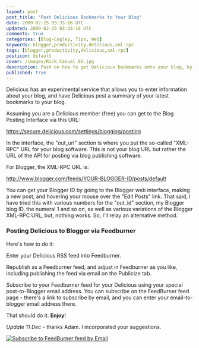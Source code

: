 ```yaml
---           
layout: post
post_title: "Post Delicious Bookmarks to Your Blog"
date: 2009-02-25 03:33:16 UTC
updated: 2009-02-25 03:33:16 UTC
comments: true
categories: [Blog-Cogley, Tips, Web]
keywords: blogger,productivity,delicious,xml-rpc
tags: [blogger,productivity,delicious,xml-rpc]
posticon: default
cover: /images/Rick_Casual_01.jpg
description: Post on how to get Delicious bookmarks onto your blog, by Rick Cogley.
published: true
---
```

 

[](http://www.flickr.com/photos/81796435@N00/3064094053 "View 'Delicious Automatic Post to Blogger Blog' on Flickr.com")Delicious has an experimental service that allows you to enter information about your blog, and have Delicious post a summary of your latest bookmarks to your blog. 


Assuming you are a Delicious member (free) you can get to the Blog Posting Interface via this URL: 


https://secure.delicious.com/settings/blogging/posting


In the interface, the "out_url" section is where you put the so-called "XML-RPC" URL for your blog software. This is not your blog URL but rather the URL of the API for posting via blog publishing software. 


For Blogger, the XML-RPC URL is: 


http://www.blogger.com/feeds/YOUR-BLOGGER-ID/posts/default


You can get your Blogger ID by going to the Blogger web interface, making a new post, and hovering your mouse over the "Edit Posts" link. That said, I have tried this with various numbers for the "out_id" section,  my Blogger blog ID, the numeral 1 and so on, as well as various variations of the Blogger XML-RPC URL, but, nothing works. So, I'll relay an alternative method. 


### Posting Delicious to Blogger via Feedburner



Here's how to do it: 





Enter your Delicious RSS feed into Feedburner. 


Republish as a Feedburner feed, and adjust in Feedburner as you like, including publishing the feed via email on the Publicize tab.


Subscribe to your Feedburner feed for your Delicious using your special post-to-Blogger email address. You can subscribe on the FeedBurner feed page - there's a link to subscribe by email, and you can enter your email-to-blogger email address there.





That should do it. **Enjoy**!


_Update 11 Dec_ - thanks Adam. I incorporated your suggestions. 

[![Subscribe to FeedBurner feed by Email](http://farm4.static.flickr.com/3139/3099042542_668a4fbf52_s.jpg)](http://www.flickr.com/photos/81796435@N00/3099042542 "View 'Subscribe to FeedBurner feed by Email' on Flickr.com")